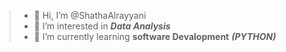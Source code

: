 > - 👋 Hi, I’m @ShathaAlrayyani
> - 👀 I’m interested in ***Data Analysis***
> - 🌱 I’m currently learning **software Devalopment** ***(PYTHON)***

<!---
ShathaAlrayyani/ShathaAlrayyani is a ✨ special ✨ repository because its `README.md` (this file) appears on your GitHub profile.
You can click the Preview link to take a look at your changes.
--->
